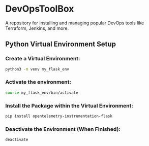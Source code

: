 # DevOpsToolBox
A repository for installing and managing popular DevOps tools like Terraform, Jenkins, and more. 

## Python Virtual Environment Setup

### Create a Virtual Environment:
```bash
python3 -m venv my_flask_env
```
### Activate the environment:
```bash
source my_flask_env/bin/activate
```
### Install the Package within the Virtual Environment:
```bash
pip install opentelemetry-instrumentation-flask
```
### Deactivate the Environment (When Finished):
```bash
deactivate
```

